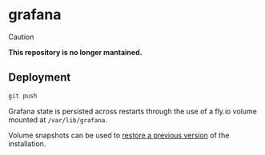 # grafana

> [!CAUTION]
>
> **This repository is no longer mantained.**

## Deployment

```bash
git push
```

Grafana state is persisted across restarts through the use of a fly.io volume mounted at `/var/lib/grafana`.

Volume snapshots can be used to [restore a previous version](https://fly.io/docs/volumes/snapshots/#restore-a-volume-from-a-snapshot) of the installation.
